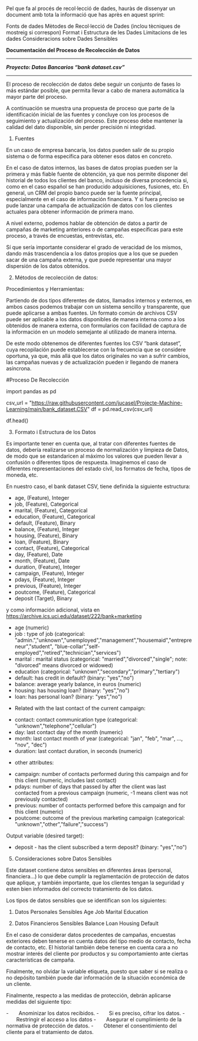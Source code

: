 ```python

```

Pel que fa al procés de recol·lecció de dades, hauràs de dissenyar un document amb tota la informació que has après en aquest sprint:

Fonts de dades
Mètodes de Recol·lecció de Dades (inclou tècniques de mostreig si correspon)
Format i Estructura de les Dades
Limitacions de les dades
Consideracions sobre Dades Sensibles

**Documentación del Proceso de Recolección de Datos**


---


***Proyecto: Datos Bancarios “bank dataset.csv”***


---



El proceso de recolección de datos debe seguir un conjunto de fases lo más estándar posible, que permita llevar a cabo de manera automática la mayor parte del proceso.

A continuación se muestra una propuesta de proceso que parte de la identificación inicial de las fuentes y concluye con los procesos de seguimiento y actualización del proceso. Este proceso debe mantener la calidad del dato disponible, sin perder precisión ni integridad.


1. Fuentes

En un caso de empresa bancaria, los datos pueden salir de su propio sistema o de forma específica para obtener esos datos en concreto.

En el caso de datos internos, las bases de datos propias pueden ser la primera y más fiable fuente de obtención, ya que nos permite disponer del historial de todos los clientes del banco, incluso de diversa procedencia si, como en el caso español se han producido adquisiciones, fusiones, etc.
En general, un CRM del propio banco puede ser la fuente principal, especialmente en el caso de información financiera. Y si fuera preciso se pude lanzar una campaña de actualización de datos con los clientes actuales para obtener información de primera mano.

A nivel externo, podemos hablar de obtención de datos a partir de campañas de marketing anteriores o de campañas específicas para este proceso, a través de encuestas, entrevistas, etc.

Sí que sería importante considerar el grado de veracidad de los mismos, dando más trascendencia a los datos propios que a los que se pueden sacar de una campaña externa, y que puede representar una mayor dispersión de los datos obtenidos.


2. Métodos de recolección de datos:

Procedimientos y Herramientas:

Partiendo de dos tipos diferentes de datos, llamados internos y externos, en ambos casos podemos trabajar con un sistema sencillo y transparente, que puede aplicarse a ambas fuentes. Un formato común de archivos CSV puede ser aplicable a los datos disponibles de manera interna como a los obtenidos de manera externa, con formularios con facilidad de captura de la información en un modelo semejante al utilizado de manera interna.

De este modo obtenemos de diferentes fuentes los CSV “bank dataset”, cuya recopilación puede establecerse con la frecuencia que se considere oportuna, ya que, más allá que los datos originales no van a sufrir cambios, las campañas nuevas y de actualización pueden ir llegando de manera asíncrona.


#Proceso De Recolección

import pandas as pd

csv_url = "https://raw.githubusercontent.com/jucasel/Projecte-Machine-Learning/main/bank_dataset.CSV"
df = pd.read_csv(csv_url)

df.head()







3. Formato i Estructura de los Datos

Es importante tener en cuenta que, al tratar con diferentes fuentes de datos, debería realizarse un proceso de normalización y limpieza de Datos, de modo que se estandaricen al máximo los valores que pueden llevar a confusión o diferentes tipos de respuesta. Imaginemos el caso de diferentes representaciones del estado civil, los formatos de fecha, tipos de moneda, etc.

En nuestro caso, el bank dataset CSV, tiene definida la siguiente estructura:

- age, (Feature), Integer
- job, (Feature), Categorical
- marital, (Feature), Categorical
- education, (Feature), Categorical
- default, (Feature), Binary
- balance, (Feature), Integer
- housing, (Feature), Binary
- loan, (Feature), Binary
- contact, (Feature), Categorical
-  day, (Feature), Date
-  month, (Feature), Date
-  duration, (Feature), Integer
-  campaign, (Feature), Integer
-  pdays, (Feature), Integer
-  previous, (Feature), Integer
-  poutcome, (Feature), Categorical
-  deposit (Target), Binary

y como información adicional, vista en https://archive.ics.uci.edu/dataset/222/bank+marketing


- age (numeric)
- job : type of job (categorical: "admin.","unknown","unemployed","management","housemaid","entrepreneur","student", "blue-collar","self-employed","retired","technician","services")
- marital : marital status (categorical: "married","divorced","single"; note: "divorced" means divorced or widowed)
- education (categorical: "unknown","secondary","primary","tertiary")
- default: has credit in default? (binary: "yes","no")
- balance: average yearly balance, in euros (numeric)
- housing: has housing loan? (binary: "yes","no")
- loan: has personal loan? (binary: "yes","no")
* Related with the last contact of the current campaign:
- contact: contact communication type (categorical: "unknown","telephone","cellular")
- day: last contact day of the month (numeric)
- month: last contact month of year (categorical: "jan", "feb", "mar", ..., "nov", "dec")
- duration: last contact duration, in seconds (numeric)
* other attributes:
- campaign: number of contacts performed during this campaign and for this client (numeric, includes last contact)
- pdays: number of days that passed by after the client was last contacted from a previous campaign (numeric, -1 means client was not previously contacted)
- previous: number of contacts performed before this campaign and for this client (numeric)
- poutcome: outcome of the previous marketing campaign (categorical: "unknown","other","failure","success")

Output variable (desired target):
- deposit - has the client subscribed a term deposit? (binary: "yes","no")

5. Consideraciones sobre Datos Sensibles

Este dataset contiene datos sensibles en diferentes áreas (personal, financiera…) lo que debe cumplir la reglamentación de protección de datos que aplique, y también importante, que los clientes tengan la seguridad y esten bien informados del correcto tratamiento de los datos.

Los tipos de datos sensibles que se identifican son los siguientes:

1. Datos Personales Sensibles
Age
Job
Marital
Education

2. Datos Financieros Sensibles
Balance
Loan
Housing
Default

En el caso de considerar datos procedentes de campañas, encuestas exteriores deben tenerse en cuenta datos del tipo medio de contacto, fecha de contacto, etc. El historial también debe tenerse en cuenta cara a no mostrar interés del cliente por productos y su comportamiento ante ciertas características de campaña.

Finalmente, no olvidar la variable etiqueta, puesto que saber si se realiza o no depósito también puede dar información de la situación económica de un cliente.

Finalmente, respecto a las medidas de protección, debrán aplicarse medidas del siguiente tipo:

-       Anominizar los datos recibidos.
-       Si es preciso, cifrar los datos.
-       Restringir el acceso a los datos
-       Asegurar el cumplimiento de la normativa de protección de datos.
-       Obtener el consentimiento del cliente para el tratamiento de datos.


